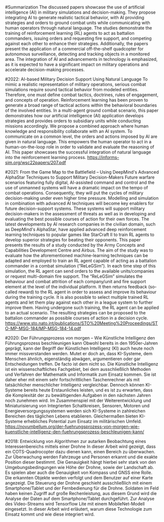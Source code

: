 #Summarization
The discussed papers showcase the use of artificial intelligence (AI) in military simulations and decision-making. They propose integrating AI to generate realistic tactical behavior, with AI providing strategies and orders to ground combat units while communicating with human operators through natural language. The studies demonstrate the training of reinforcement learning (RL) agents to act as battalion commanders, issuing orders and requesting fire support, and competing against each other to enhance their strategies. Additionally, the papers present the application of a commercial off-the-shelf quadcopter for autonomous surveillance, detecting and tracking objects in a monitored area. The integration of AI and advancements in technology is emphasized, as it is expected to have a significant impact on military operations and accelerate decision-making processes.

#2022: AI-based Military Decision Support Using Natural Language
To mimic a realistic representation of military operations, serious combat simulations require sound tactical behavior from modeled entities. Therefore, one must define combat tactics, doctrines, rules of engagement, and concepts of operation. Reinforcement learning has been proven to generate a broad range of tactical actions within the behavioral boundaries of the involved entities. In a multi-agent ground combat scenario, this paper demonstrates how our artificial intelligence (AI) application develops strategies and provides orders to subsidiary units while conducting missions accordingly. We propose a combined approach where human knowledge and responsibility collaborate with an AI system. To communicate on a common level, the orders and actions imposed by AI are given in natural language. This empowers the human operator to act in a human-on-the-loop role in order to validate and evaluate the reasoning of AI. This paper showcases the successful integration of natural language into the reinforcement learning process.
https://informs-sim.org/wsc22papers/207.pdf

#2021: From the Game Map to the Battlefield – Using DeepMind's Advanced AlphaStar Techniques to Support Military Decision-Makers
Future warfare scenarios featuring fully digital, AI-assisted command and control and the use of unmanned systems will have a dramatic impact on the tempo of combat operations. Consequently, they will put the cycles of military decision-making under even higher time pressure. Modelling and simulation in combination with advanced AI techniques will become key enablers for future decision-support systems. These systems will support military decision-makers in the assessment of threats as well as in developing and evaluating the best possible courses of action for their own forces. The latest developments by AI research companies in the civilian domain, such as DeepMind's AlphaStar, have applied advanced deep reinforcement learning techniques to popular games like StarCraft II to train RL agents to develop superior strategies for beating their opponents.
This paper presents the results of a study conducted by the Army Concepts and Capabilities Development Centre and Airbus. The aim of the study was to evaluate how the aforementioned machine-learning techniques can be adapted and employed to train an RL agent capable of acting as a battalion commander in a combat simulation (“ReLeGSim”). In each time step of this simulation, the RL agent can send orders to the available units/companies or request multi-domain fire support. The “ReLeGSim” simulates the behaviour and combat attrition of each company/unit and fire support element at the level of the individual platform. It then returns feedback (so-called reward) to the RL agent in order to assess and improve its behaviour during the training cycle. It is also possible to select multiple trained RL agents and let them play against each other in a league system to further improve them.
Having undergone such training, the RL agent can be applied to an actual scenario. The resulting strategies can be proposed to the battalion commander as possible courses of action in a decision cycle.
https://www.sto.nato.int/publications/STO%20Meeting%20Proceedings/STO-MP-MSG-184/MP-MSG-184-14.pdf

#2020: Der Führungsprozess von morgen – Wie Künstliche Intelligenz den Führungsprozess beschleunigen kann
Obwohl bereits in den 1950er-Jahren geprägt, kann der Begriff der Künstlichen Intelligenz (KI) auch heute noch immer missverstanden werden. Mutet er doch an, dass KI-Systeme, dem Menschen ähnlich, eigenständig abwägen, argumentieren oder gar Entscheidungen treffen. De facto ist dem nicht so. Die Künstliche Intelligenz ist ein wissenschaftliches Fachgebiet, bei dem ausschließlich Methoden und Verfahren der Mathematik und Informatik zum Einsatz kommen. Sie ist daher eher mit einem sehr fortschrittlichen Taschenrechner als mit tatsächlicher menschlicher Intelligenz vergleichbar.
Dennoch können KI-Systeme bereits heute Erstaunliches leisten, und es ist zu erwarten, dass die Komplexität der zu bewältigenden Aufgaben in den nächsten Jahren noch zunehmen wird. Im Zusammenspiel mit der Weiterentwicklung und Miniaturisierung von Integrierten Schaltkreisen, Sensoren, Motoren und Energieversorgungssystemen werden sich KI-Systeme in zahlreichen Bereichen des täglichen Lebens etablieren. Gleichermaßen bieten KI-Systeme erhebliches Potential zum Einsatz im militärischen Umfeld.
https://novumbellum.org/der-fuehrungsprozess-von-morgen-wie-kuenstliche-intelligenz-den-fuehrungsprozess-beschleunigen-kann/

#2018: Entwicklung von Algorithmen zur autarken Beobachtung eines Interessenbereichs mittels einer Drohne
In dieser Arbeit wird gezeigt, dass ein COTS-Quadrocopter dazu dienen kann, einen Bereich zu überwachen. Zur Überwachung werden Fahrzeuge und Personen erkannt und die exakte Position dieser bestimmt. Die Genauigkeit hängt hierbei sehr stark von den Umgebungsbedingungen wie Höhe der Drohne, sowie der Landschaft ab. Es spielen aber auch die Genauigkeit von Kompass und GNSS eine Rolle. Die erkannten Objekte werden verfolgt und dem Benutzer auf einer Karte angezeigt. Die Steuerung der Drohne geschieht ausschließlich mit einem Smartphone/Tablet und der Fernbedienung für die Drohne. Soldaten im Feld haben keinen Zugriff auf große Rechenleistung, aus diesem Grund wird die Analyse der Daten auf dem Smartphone/Tablet durchgeführt.
Zur Analyse des Video-Streams wird Tensorflow Lite mit einem MobileNet-Modell eingesetzt. In dieser Arbeit wird erläutert, warum diese Technologie zum Einsatz kommt und wie diese integriert wird.

